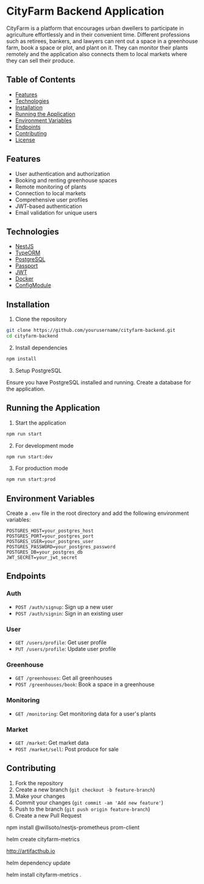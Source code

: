 # CityFarm Backend Application

CityFarm is a platform that encourages urban dwellers to participate in agriculture effortlessly and in their convenient time. Different professions such as retirees, bankers, and lawyers can rent out a space in a greenhouse farm, book a space or plot, and plant on it. They can monitor their plants remotely and the application also connects them to local markets where they can sell their produce.

## Table of Contents

- [Features](#features)
- [Technologies](#technologies)
- [Installation](#installation)
- [Running the Application](#running-the-application)
- [Environment Variables](#environment-variables)
- [Endpoints](#endpoints)
- [Contributing](#contributing)
- [License](#license)

## Features

- User authentication and authorization
- Booking and renting greenhouse spaces
- Remote monitoring of plants
- Connection to local markets
- Comprehensive user profiles
- JWT-based authentication
- Email validation for unique users

## Technologies

- [NestJS](https://nestjs.com/)
- [TypeORM](https://typeorm.io/)
- [PostgreSQL](https://www.postgresql.org/)
- [Passport](http://www.passportjs.org/)
- [JWT](https://jwt.io/)
- [Docker](https://www.docker.com/)
- [ConfigModule](https://docs.nestjs.com/techniques/configuration)

## Installation

1. Clone the repository

```bash
git clone https://github.com/yourusername/cityfarm-backend.git
cd cityfarm-backend
```

2. Install dependencies

```bash
npm install
```

3. Setup PostgreSQL

Ensure you have PostgreSQL installed and running. Create a database for the application.

## Running the Application

1. Start the application

```bash
npm run start
```

2. For development mode

```bash
npm run start:dev
```

3. For production mode

```bash
npm run start:prod
```

## Environment Variables

Create a `.env` file in the root directory and add the following environment variables:

```env
POSTGRES_HOST=your_postgres_host
POSTGRES_PORT=your_postgres_port
POSTGRES_USER=your_postgres_user
POSTGRES_PASSWORD=your_postgres_password
POSTGRES_DB=your_postgres_db
JWT_SECRET=your_jwt_secret
```

## Endpoints

### Auth

- `POST /auth/signup`: Sign up a new user
- `POST /auth/signin`: Sign in an existing user

### User

- `GET /users/profile`: Get user profile
- `PUT /users/profile`: Update user profile

### Greenhouse

- `GET /greenhouses`: Get all greenhouses
- `POST /greenhouses/book`: Book a space in a greenhouse

### Monitoring

- `GET /monitoring`: Get monitoring data for a user's plants

### Market

- `GET /market`: Get market data
- `POST /market/sell`: Post produce for sale

## Contributing

1. Fork the repository
2. Create a new branch (`git checkout -b feature-branch`)
3. Make your changes
4. Commit your changes (`git commit -am 'Add new feature'`)
5. Push to the branch (`git push origin feature-branch`)
6. Create a new Pull Request




npm install @willsoto/nestjs-prometheus prom-client

helm create cityfarm-metrics

http://artifacthub.io

helm dependency update

helm install cityfarm-metrics .
